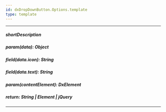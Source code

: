 ```yaml
---
id: dxDropDownButton.Options.template
type: template
---
```

---
##### shortDescription
<!-- Description goes here -->

##### param(data): Object
<!-- Description goes here -->

##### field(data.icon): String
<!-- Description goes here -->

##### field(data.text): String
<!-- Description goes here -->

##### param(contentElement): DxElement
<!-- Description goes here -->

##### return: String | Element | jQuery
<!-- Description goes here -->

---
<!-- Description goes here -->